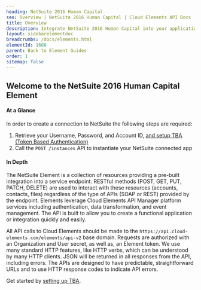 ```yaml
---
heading: NetSuite 2016 Human Capital
seo: Overview | NetSuite 2016 Human Capital | Cloud Elements API Docs
title: Overview
description: Integrate NetSuite 2016 Human Capital into your application via the Cloud Elements APIs.
layout: sidebarelementdoc
breadcrumbs: /docs/elements.html
elementId: 1688
parent: Back to Element Guides
order: 1
sitemap: false
---
```


## Welcome to the NetSuite 2016 Human Capital Element


#### At a Glance

In order to create a connection to NetSuite the following steps are required:

1. Retrieve your Username, Password, and Account ID, [and setup TBA (Token Based Authentication)](netsuite-2016-human-capital-endpoint-setup.html)
2. Call the `POST /instances` API to instantiate your NetSuite connected app

#### In Depth

The NetSuite Element is a collection of resources providing a pre-built integration into a service endpoint. RESTful methods (POST, GET, PUT, PATCH, DELETE) are used to interact with these resources (accounts, contacts, files) regardless of the type of APIs (SOAP or REST) provided by the endpoint. Elements leverage Cloud Elements API Manager platform services including authentication, data transformation, and event management.  The API is built to allow you to create a functional application or integration quickly and easily.

All API calls to Cloud Elements should be made to the `https://api.cloud-elements.com/elements/api-v2` base domain. Requests are authorized with an Organization and User secret, as well as, an Element token.  We use many standard HTTP features, like HTTP verbs, which can be understood by many HTTP clients. JSON will be returned in all responses from the API, including errors. The APIs are designed to have predictable, straightforward URLs and to use HTTP response codes to indicate API errors.

Get started by [setting up TBA](netsuite-2016-human-capital-endpoint-setup.html).
